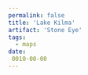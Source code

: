 ```yaml
---
permalink: false
title: 'Lake Kilma'
artifact: 'Stone Eye'
tags:
  - maps
date:
 0010-00-00
---
```

